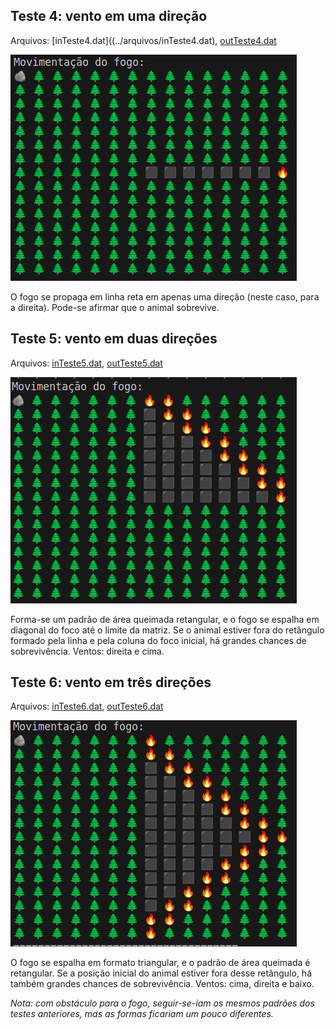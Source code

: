## Teste 4: vento em uma direção

Arquivos: [inTeste4.dat]((../arquivos/inTeste4.dat), [outTeste4.dat](../arquivos/outTeste4.dat)

![Exemplo de imagem](../assets/teste4.png)

O fogo se propaga em linha reta em apenas uma direção (neste caso, para a direita). Pode-se afirmar que o animal sobrevive.

## Teste 5: vento em duas direções

Arquivos: [inTeste5.dat](../arquivos/inTeste5.dat), [outTeste5.dat](../arquivos/outTeste5.dat)

![Exemplo de imagem](../assets/teste5.png)

Forma-se um padrão de área queimada retangular, e o fogo se espalha em diagonal do foco até o limite da matriz. Se o animal estiver fora do retângulo formado pela linha e pela coluna do foco inicial, há grandes chances de sobrevivência. Ventos: direita e cima.

## Teste 6: vento em três direções

Arquivos: [inTeste6.dat](../arquivos/inTeste6.dat), [outTeste6.dat](../arquivos/outTeste6.dat)

![Exemplo de imagem](../assets/teste6.png)

O fogo se espalha em formato triangular, e o padrão de área queimada é retangular. Se a posição inicial do animal estiver fora desse retângulo, há também grandes chances de sobrevivência. Ventos: cima, direita e baixo.

*Nota: com obstáculo para o fogo, seguir-se-iam os mesmos padrões dos testes anteriores, mas as formas ficariam um pouco diferentes.*
